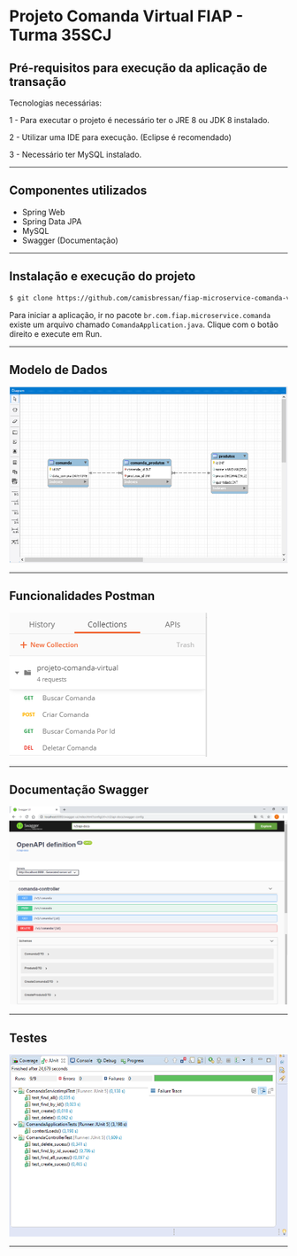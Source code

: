 # Projeto Comanda Virtual FIAP - Turma 35SCJ

## Pré-requisitos para execução da aplicação de transação

Tecnologias necessárias:

  1 - Para executar o projeto é necessário ter o JRE 8 ou JDK 8 instalado.
  
  2 - Utilizar uma IDE para execução. (Eclipse é recomendado)
  
  3 - Necessário ter MySQL instalado.
  
---

## Componentes utilizados

  - Spring Web
  - Spring Data JPA
  - MySQL
  - Swagger (Documentação)
  
----

## Instalação e execução do projeto


```sh
$ git clone https://github.com/camisbressan/fiap-microservice-comanda-virtual.git
```


Para iniciar a aplicação, ir no pacote `br.com.fiap.microservice.comanda` existe um arquivo chamado `ComandaApplication.java`. Clique com o botão direito e execute em Run.


----
## Modelo de Dados

![Postman](arquivos_uteis/modelo_dados.png)

----

## Funcionalidades Postman

![Postman](arquivos_uteis/funcionalidades.png)

----

## Documentação Swagger

![Postman](arquivos_uteis/swagger.png)

----

## Testes

![Postman](arquivos_uteis/testes.png)

----